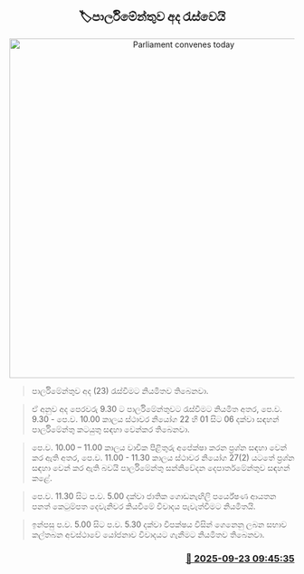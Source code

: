 <p align='center'><b><h2 align='center' title='Parliament convenes today'>🏷පාර්ලිමේන්තුව අද රැස්වෙයි</h2></b></p>
<p align='center'><img src='https://helakuru.sgp1.cdn.digitaloceanspaces.com/esana/images/lib/parliment-new-01[1].jpg' width='600' alt='Parliament convenes today'></p>

> පාර්ලි‍මේන්තුව අද (23) රැස්වීමට නියමිතව තිබෙනවා.

> ඒ අනුව අද පෙරවරු 9.30 ට පාර්ලිමේන්තුවට රැස්වීමට නියමිත අතර, පෙ.ව. 9.30 - පෙ.ව. 10.00 කාලය ස්ථාවර නියෝග 22 හි 01 සිට 06 දක්වා සඳහන් පාර්ලිමේන්තු කටයුතු සඳහා වෙන්කර තිබෙනවා.

> පෙ.ව. 10.00 – 11.00 කාලය වාචික පිළිතුරු අපේක්ෂා කරන ප්‍රශ්න සඳහා වෙන් කර ඇති අතර, පෙ.ව. 11.00 - 11.30 කාලය ස්ථාවර නියෝග 27(2) යටතේ ප්‍රශ්න සඳහා වෙන් කර ඇති බවයි පාර්ලිමේන්තු සන්නිවේදන දෙපාර්තමේන්තුව සඳහන් කළේ.

> පෙ.ව. 11.30 සිට ප.ව. 5.00 දක්වා ජාතික ‍ගොඩනැඟිලි පර්යේෂණ ආයතන පනත් කෙටුම්පත දෙවැනිවර කියවීමේ විවාදය පැවැත්වීමට නියමිතයි.

> ඉන්පසු ප.ව. 5.00 සිට ප.ව. 5.30 දක්වා විපක්ෂය විසින් ගෙනෙනු ලබන සභාව කල්තබන අවස්ථාවේ යෝජනාව විවාදයට ගැනීමට නියමිතව තිබෙනවා.



<h3 align='right'><a href='https://www.helakuru.lk/esana/p/113892/'>📅 2025-09-23 09:45:35</a></h3>
